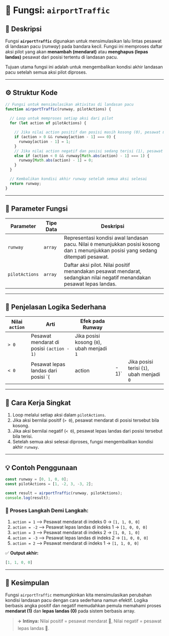 # 🛫 **Fungsi: `airportTraffic`**

## 📖 Deskripsi

Fungsi **`airportTraffic`** digunakan untuk mensimulasikan lalu lintas pesawat di landasan pacu (*runway*) pada bandara kecil.
Fungsi ini memproses daftar aksi pilot yang akan **menambah (mendarat)** atau **menghapus (lepas landas)** pesawat dari posisi tertentu di landasan pacu.

Tujuan utama fungsi ini adalah untuk mengembalikan kondisi akhir landasan pacu setelah semua aksi pilot diproses.

---

## ⚙️ **Struktur Kode**

```javascript
// Fungsi untuk mensimulasikan aktivitas di landasan pacu
function airportTraffic(runway, pilotActions) {
  
  // Loop untuk memproses setiap aksi dari pilot
  for (let action of pilotActions) {

    // Jika nilai action positif dan posisi masih kosong (0), pesawat mendarat
    if (action > 0 && runway[action - 1] === 0) {
      runway[action - 1] = 1;
    } 
    // Jika nilai action negatif dan posisi sedang terisi (1), pesawat lepas landas
    else if (action < 0 && runway[Math.abs(action) - 1] === 1) {
      runway[Math.abs(action) - 1] = 0;
    }
  }

  // Kembalikan kondisi akhir runway setelah semua aksi selesai
  return runway;
}
```

---

## 🧩 **Parameter Fungsi**

| Parameter      | Tipe Data | Deskripsi                                                                                                                              |
| -------------- | --------- | -------------------------------------------------------------------------------------------------------------------------------------- |
| `runway`       | `array`   | Representasi kondisi awal landasan pacu. Nilai `0` menunjukkan posisi kosong dan `1` menunjukkan posisi yang sedang ditempati pesawat. |
| `pilotActions` | `array`   | Daftar aksi pilot. Nilai positif menandakan pesawat mendarat, sedangkan nilai negatif menandakan pesawat lepas landas.                 |

---

## 🧮 **Penjelasan Logika Sederhana**

| Nilai `action` | Arti                                      | Efek pada Runway                           |       |                                            |
| -------------- | ----------------------------------------- | ------------------------------------------ | ----- | ------------------------------------------ |
| `> 0`          | Pesawat mendarat di posisi `(action - 1)` | Jika posisi kosong (`0`), ubah menjadi `1` |       |                                            |
| `< 0`          | Pesawat lepas landas dari posisi `(       | action                                     | - 1)` | Jika posisi terisi (`1`), ubah menjadi `0` |

---

## 🧠 **Cara Kerja Singkat**

1. Loop melalui setiap aksi dalam `pilotActions`.
2. Jika aksi bernilai positif (`> 0`), pesawat mendarat di posisi tersebut bila kosong.
3. Jika aksi bernilai negatif (`< 0`), pesawat lepas landas dari posisi tersebut bila terisi.
4. Setelah semua aksi selesai diproses, fungsi mengembalikan kondisi akhir `runway`.

---

## 💡 **Contoh Penggunaan**

```javascript
const runway = [0, 1, 0, 0];
const pilotActions = [1, -2, 3, -3, 2];

const result = airportTraffic(runway, pilotActions);
console.log(result);
```

### 🧾 **Proses Langkah Demi Langkah:**

1. `action = 1` ⟶ Pesawat mendarat di indeks 0 → `[1, 1, 0, 0]`
2. `action = -2` ⟶ Pesawat lepas landas di indeks 1 → `[1, 0, 0, 0]`
3. `action = 3` ⟶ Pesawat mendarat di indeks 2 → `[1, 0, 1, 0]`
4. `action = -3` ⟶ Pesawat lepas landas di indeks 2 → `[1, 0, 0, 0]`
5. `action = 2` ⟶ Pesawat mendarat di indeks 1 → `[1, 1, 0, 0]`

✅ **Output akhir:**

```javascript
[1, 1, 0, 0]
```

---

## 🧭 **Kesimpulan**

Fungsi `airportTraffic` memungkinkan kita mensimulasikan perubahan kondisi landasan pacu dengan cara sederhana namun efektif.
Logika berbasis angka positif dan negatif memudahkan pemula memahami proses **mendarat (1)** dan **lepas landas (0)** pada sistem berbasis array.

> ✈️ **Intinya:** Nilai positif = pesawat mendarat 🛬, Nilai negatif = pesawat lepas landas 🛫.
